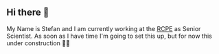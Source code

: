 ## Hi there 👋

My Name is Stefan and I am currently working at the [RCPE](https://www.rcpe.at/en/en_home/) as Senior Scientist. As soon as I have time I'm going to set this up, but for now this under construction :construction_worker::truck: 
<!--
**Zitzeronion/Zitzeronion** is a ✨ _special_ ✨ repository because its `README.md` (this file) appears on your GitHub profile.

Here are some ideas to get you started:

- 🔭 I’m currently working on ...
- 🌱 I’m currently learning ...
- 👯 I’m looking to collaborate on ...
- 🤔 I’m looking for help with ...
- 💬 Ask me about ...
- 📫 How to reach me: ...
- 😄 Pronouns: ...
- ⚡ Fun fact: ...
-->
